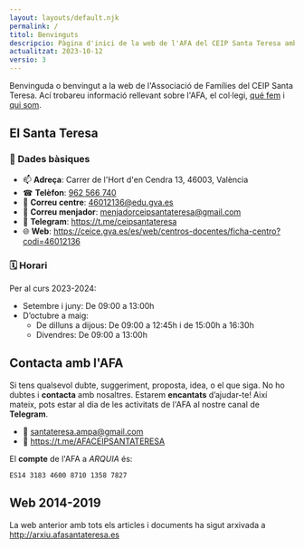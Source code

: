 ```yaml
---
layout: layouts/default.njk
permalink: /
titol: Benvinguts
descripcio: Pàgina d'inici de la web de l'AFA del CEIP Santa Teresa amb una introducció a la associació i les dades de contacte.
actualitzat: 2023-10-12
versio: 3
---
```


Benvinguda o benvingut a la web de l'Associació de Famílies del CEIP Santa Teresa. Ací trobareu informació rellevant sobre l'AFA, el col·legi, [qué fem](/que-fem) i [qui som](/qui-som).


## El Santa Teresa

### 📓 Dades bàsiques

* 📫 **Adreça**: Carrer de l'Hort d'en Cendra 13, 46003, València
* ☎ **Telèfon**: [962 566 740](tel:+34962566740)
* 📧 **Correu centre**: <46012136@edu.gva.es>
* 📧 **Correu menjador**: <menjadorceipsantateresa@gmail.com>
* 📢 **Telegram**: <https://t.me/ceipsantateresa>
* 🌐 **Web**: <https://ceice.gva.es/es/web/centros-docentes/ficha-centro?codi=46012136>

### 🗓 Horari 

Per al curs 2023-2024:

* Setembre i juny: De 09:00 a 13:00h
* D’octubre a maig:
  * De dilluns a dijous: De 09:00 a 12:45h i de 15:00h a 16:30h
  * Divendres: De 09:00 a 13:00h


## Contacta amb l'AFA

Si tens qualsevol dubte, suggeriment, proposta, idea, o el que siga. No ho dubtes i **contacta** amb nosaltres. Estarem **encantats** d’ajudar-te! Així mateix, pots estar al dia de les activitats de l'AFA al nostre canal de **Telegram**.


* 📧 <santateresa.ampa@gmail.com>
* 📢 <https://t.me/AFACEIPSANTATERESA>

El **compte** de l'AFA a *ARQUIA* és:

```
ES14 3183 4600 8710 1358 7827
```

## Web 2014-2019

La web anterior amb tots els articles i documents ha sigut arxivada a <http://arxiu.afasantateresa.es>

